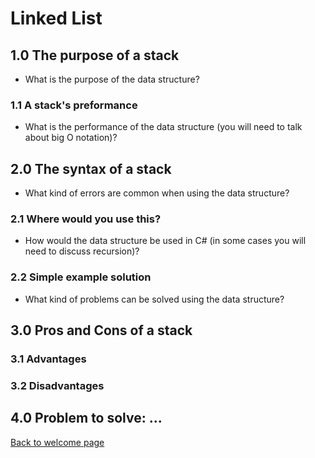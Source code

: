 # Linked List

## 1.0 The purpose of a stack

- What is the purpose of the data structure?

### 1.1 A stack's preformance

- What is the performance of the data structure (you will need to talk about big O notation)?

## 2.0 The syntax of a stack

- What kind of errors are common when using the data structure?

### 2.1 Where would you use this?

- How would the data structure be used in C# (in some cases you will need to discuss recursion)?

### 2.2 Simple example solution

- What kind of problems can be solved using the data structure?

## 3.0 Pros and Cons of a stack

### 3.1 Advantages

### 3.2 Disadvantages

## 4.0 Problem to solve: ...

[Back to welcome page](0-welcome.md)
